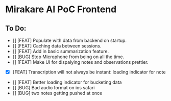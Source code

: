 # Mirakare AI PoC Frontend

## To Do:

- [] [FEAT] Populate with data from backend on startup.
- [] [FEAT] Caching data between sessions.
- [] [FEAT] Add in basic summarization feature.
- [] [BUG] Stop Microphone from being on all the time.
- [] [FEAT] Make UI for dispalying notes and observations prettier.
- [x] [FEAT] Transcription will not always be instant: loading indicator for note
- [] [FEAT] Better loading indicator for bucketing data
- [] [BUG] Bad audio format on ios safari
- [] [BUG] two notes getting pushed at once
